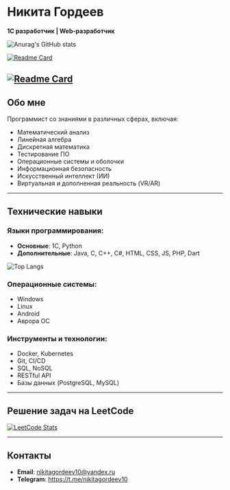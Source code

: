 # Никита Гордеев
**1С разработчик | Web-разработчик**  

![Anurag's GitHub stats](https://github-readme-stats.vercel.app/api?username=nikitagordeev10&show_icons=true&theme=dark)

[![Readme Card](https://github-readme-stats.vercel.app/api/pin/?username=nikitagordeev10\&repo=petrsu_final_qualification_work_001_dispatcher_information_system&theme=dark)](https://github.com/nikitagordeev10/petrsu_final_qualification_work_001_dispatcher_information_system)

[![Readme Card](https://github-readme-stats.vercel.app/api/pin/?username=nikitagordeev10\&repo=petrsu_basic_1c_003_testing_shveix&theme=dark)](https://github.com/nikitagordeev10/petrsu_basic_1c_003_testing_shveix)
---

## Обо мне
Программист со знаниями в различных сферах, включая:
- Математический анализ
- Линейная алгебра
- Дискретная математика
- Тестирование ПО
- Операционные системы и оболочки
- Информационная безопасность
- Искусственный интеллект (ИИ)
- Виртуальная и дополненная реальность (VR/AR)

---

## Технические навыки

### Языки программирования:
- **Основные**: 1С, Python  
- **Дополнительные**: Java, C, C++, C#, HTML, CSS, JS, PHP, Dart

![Top Langs](https://github-readme-stats.vercel.app/api/top-langs/?username=nikitagordeev10&langs_count=15&theme=dark)

### Операционные системы:
- Windows
- Linux
- Android
- Аврора ОС

### Инструменты и технологии:
- Docker, Kubernetes
- Git, CI/CD
- SQL, NoSQL
- RESTful API
- Базы данных (PostgreSQL, MySQL)

---

## Решение задач на LeetCode

[![LeetCode Stats](https://leetcode.card.workers.dev/nikitagordeev10?theme=dark&font=baloo&extension=null)](https://leetcode.com/u/nikitagordeev10/)

---

## Контакты
- **Email**: nikitagordeev10@yandex.ru
- **Telegram**: https://t.me/nikitagordeev10
